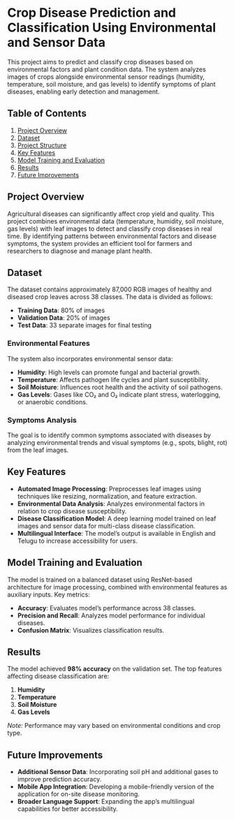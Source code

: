 # Crop Disease Prediction and Classification Using Environmental and Sensor Data

This project aims to predict and classify crop diseases based on environmental factors and plant condition data. The system analyzes images of crops alongside environmental sensor readings (humidity, temperature, soil moisture, and gas levels) to identify symptoms of plant diseases, enabling early detection and management.

## Table of Contents

1. [Project Overview](#project-overview)
2. [Dataset](#dataset)
3. [Project Structure](#project-structure)
4. [Key Features](#key-features)
5. [Model Training and Evaluation](#model-training-and-evaluation)
6. [Results](#results)
7. [Future Improvements](#future-improvements)



## Project Overview

Agricultural diseases can significantly affect crop yield and quality. This project combines environmental data (temperature, humidity, soil moisture, gas levels) with leaf images to detect and classify crop diseases in real time. By identifying patterns between environmental factors and disease symptoms, the system provides an efficient tool for farmers and researchers to diagnose and manage plant health.

## Dataset

The dataset contains approximately 87,000 RGB images of healthy and diseased crop leaves across 38 classes. The data is divided as follows:
- **Training Data**: 80% of images
- **Validation Data**: 20% of images
- **Test Data**: 33 separate images for final testing

### Environmental Features
The system also incorporates environmental sensor data:
- **Humidity**: High levels can promote fungal and bacterial growth.
- **Temperature**: Affects pathogen life cycles and plant susceptibility.
- **Soil Moisture**: Influences root health and the activity of soil pathogens.
- **Gas Levels**: Gases like CO₂ and O₂ indicate plant stress, waterlogging, or anaerobic conditions.

### Symptoms Analysis
The goal is to identify common symptoms associated with diseases by analyzing environmental trends and visual symptoms (e.g., spots, blight, rot) from the leaf images.


## Key Features

- **Automated Image Processing**: Preprocesses leaf images using techniques like resizing, normalization, and feature extraction.
- **Environmental Data Analysis**: Analyzes environmental factors in relation to crop disease susceptibility.
- **Disease Classification Model**: A deep learning model trained on leaf images and sensor data for multi-class disease classification.
- **Multilingual Interface**: The model’s output is available in English and Telugu to increase accessibility for users.




## Model Training and Evaluation

The model is trained on a balanced dataset using ResNet-based architecture for image processing, combined with environmental features as auxiliary inputs. Key metrics:
- **Accuracy**: Evaluates model’s performance across 38 classes.
- **Precision and Recall**: Analyzes model performance for individual diseases.
- **Confusion Matrix**: Visualizes classification results.

## Results

The model achieved **98% accuracy** on the validation set. The top features affecting disease classification are:
1. **Humidity**
2. **Temperature**
3. **Soil Moisture**
4. **Gas Levels**

*Note:* Performance may vary based on environmental conditions and crop type.

## Future Improvements

- **Additional Sensor Data**: Incorporating soil pH and additional gases to improve prediction accuracy.
- **Mobile App Integration**: Developing a mobile-friendly version of the application for on-site disease monitoring.
- **Broader Language Support**: Expanding the app’s multilingual capabilities for better accessibility.





